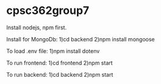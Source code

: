 # cpsc362group7
Install nodejs, npm first.

Install for MongoDb:
1)cd backend
2)npm install mongoose

To load .env file:
1)npm install dotenv

To run frontend:
1)cd frontend
2)npm start

To run backend:
1)cd backend
2)npm start
